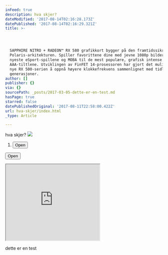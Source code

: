 ```yaml
---
inFeed: true
description: hva skjer?
dateModified: '2017-08-14T02:16:28.173Z'
datePublished: '2017-08-14T02:16:29.321Z'
title: >-




  SAPPHIRE NITRO + RADEON™ RX 580 grafikkort bygger på den framtidssikre
  Polaris-arkitekturen. Spiller favorittene dine med jevne 1080p bilder, fra de
  nyeste eSport-spillene og MOBA til de mest populære, grafisk intense
  AAA-tiltlene. Utviklingen av FinFET 14-prosessoren har gjort det mulig for den
  nye RX 500-serien å oppnå høyere klokkefrekvens sammenlignet med tidligere
  generasjoner.
author: []
publisher: {}
via: {}
sourcePath: _posts/2017-03-05-dette-er-en-test.md
hasPage: true
starred: false
datePublishedOriginal: '2017-08-11T22:58:00.422Z'
url: hva-skjer/index.html
_type: Article

---
```

hva skjer?
![](https://s3-us-west-2.amazonaws.com/the-grid-img/p/5d4e0d45b5cc10581aab1f1fffbeadf6113a341d.jpg)

1. <button data-role="cta" style="">Open</button>

<button data-role="cta" style="">Open</button>

<iframe src="https://the-grid.github.io/ed-userhtml/?g=eJwDAAAAAAE" height="244" style=""></iframe>

dette er en test